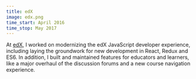 ```yaml
---
title: edX
image: edx.png
time_start: April 2016
time_stop: May 2017
---
```


At [edX](https://edx.org), I worked on modernizing the edX JavaScript developer experience, including laying the groundwork for new development in React, Redux and ES6. In addition, I built and maintained features for educators and learners, like a major overhaul of the discussion forums and a new course navigation experience.
